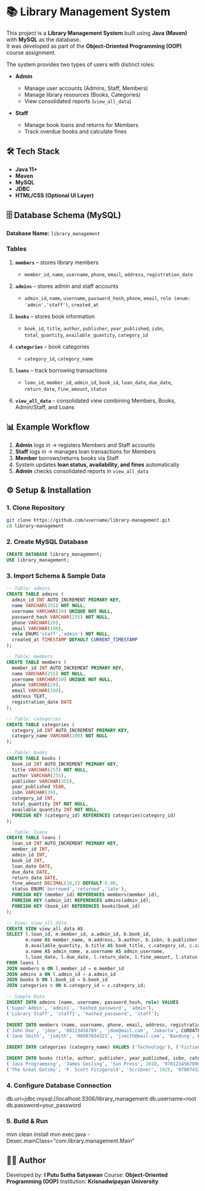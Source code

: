 # 📚 Library Management System

This project is a **Library Management System** built using **Java (Maven)** with **MySQL** as the database.  
It was developed as part of the **Object-Oriented Programming (OOP)** course assignment.

The system provides two types of users with distinct roles:

- **Admin**
  - Manage user accounts (Admins, Staff, Members)
  - Manage library resources (Books, Categories)
  - View consolidated reports (`view_all_data`)

- **Staff**
  - Manage book loans and returns for Members
  - Track overdue books and calculate fines

## 🛠️ Tech Stack
- **Java 11+**
- **Maven**
- **MySQL**
- **JDBC**
- **HTML/CSS (Optional UI Layer)**

## 🗄️ Database Schema (MySQL)

**Database Name:** `library_management`

### Tables
1. **`members`** – stores library members  
   - `member_id`, `name`, `username`, `phone`, `email`, `address`, `registration_date`

2. **`admins`** – stores admin and staff accounts  
   - `admin_id`, `name`, `username`, `password_hash`, `phone`, `email`, `role (enum: 'admin','staff')`, `created_at`

3. **`books`** – stores book information  
   - `book_id`, `title`, `author`, `publisher`, `year_published`, `isbn`, `total_quantity`, `available_quantity`, `category_id`

4. **`categories`** – book categories  
   - `category_id`, `category_name`

5. **`loans`** – track borrowing transactions  
   - `loan_id`, `member_id`, `admin_id`, `book_id`, `loan_date`, `due_date`, `return_date`, `fine_amount`, `status`

6. **`view_all_data`** – consolidated view combining Members, Books, Admin/Staff, and Loans  

## 📊 Example Workflow

1. **Admin** logs in → registers Members and Staff accounts  
2. **Staff** logs in → manages loan transactions for Members  
3. **Member** borrows/returns books via Staff  
4. System updates **loan status, availability, and fines** automatically  
5. **Admin** checks consolidated reports in `view_all_data`  

## ⚙️ Setup & Installation

### 1. Clone Repository
```bash
git clone https://github.com/username/library-management.git
cd library-management
````

### 2. Create MySQL Database

```sql
CREATE DATABASE library_management;
USE library_management;
```

### 3. Import Schema & Sample Data

```sql
-- Table: admins
CREATE TABLE admins (
  admin_id INT AUTO_INCREMENT PRIMARY KEY,
  name VARCHAR(255) NOT NULL,
  username VARCHAR(50) UNIQUE NOT NULL,
  password_hash VARCHAR(255) NOT NULL,
  phone VARCHAR(20),
  email VARCHAR(100),
  role ENUM('staff','admin') NOT NULL,
  created_at TIMESTAMP DEFAULT CURRENT_TIMESTAMP
);

-- Table: members
CREATE TABLE members (
  member_id INT AUTO_INCREMENT PRIMARY KEY,
  name VARCHAR(255) NOT NULL,
  username VARCHAR(50) UNIQUE NOT NULL,
  phone VARCHAR(20),
  email VARCHAR(100),
  address TEXT,
  registration_date DATE
);

-- Table: categories
CREATE TABLE categories (
  category_id INT AUTO_INCREMENT PRIMARY KEY,
  category_name VARCHAR(100) NOT NULL
);

-- Table: books
CREATE TABLE books (
  book_id INT AUTO_INCREMENT PRIMARY KEY,
  title VARCHAR(255) NOT NULL,
  author VARCHAR(255),
  publisher VARCHAR(255),
  year_published YEAR,
  isbn VARCHAR(20),
  category_id INT,
  total_quantity INT NOT NULL,
  available_quantity INT NOT NULL,
  FOREIGN KEY (category_id) REFERENCES categories(category_id)
);

-- Table: loans
CREATE TABLE loans (
  loan_id INT AUTO_INCREMENT PRIMARY KEY,
  member_id INT,
  admin_id INT,
  book_id INT,
  loan_date DATE,
  due_date DATE,
  return_date DATE,
  fine_amount DECIMAL(10,2) DEFAULT 0.00,
  status ENUM('borrowed','returned','late'),
  FOREIGN KEY (member_id) REFERENCES members(member_id),
  FOREIGN KEY (admin_id) REFERENCES admins(admin_id),
  FOREIGN KEY (book_id) REFERENCES books(book_id)
);

-- View: view_all_data
CREATE VIEW view_all_data AS
SELECT l.loan_id, m.member_id, a.admin_id, b.book_id,
       m.name AS member_name, m.address, b.author, b.isbn, b.publisher, b.year_published,
       b.available_quantity, b.title AS book_title, c.category_id, c.category_name,
       a.name AS admin_name, a.username AS admin_username,
       l.loan_date, l.due_date, l.return_date, l.fine_amount, l.status
FROM loans l
JOIN members m ON l.member_id = m.member_id
JOIN admins a ON l.admin_id = a.admin_id
JOIN books b ON l.book_id = b.book_id
JOIN categories c ON b.category_id = c.category_id;

-- Sample Data
INSERT INTO admins (name, username, password_hash, role) VALUES
('Super Admin', 'admin1', 'hashed_password', 'admin'),
('Library Staff', 'staff1', 'hashed_password', 'staff');

INSERT INTO members (name, username, phone, email, address, registration_date) VALUES
('John Doe', 'jdoe', '08123456789', 'jdoe@mail.com', 'Jakarta', CURDATE()),
('Jane Smith', 'jsmith', '08987654321', 'jsmith@mail.com', 'Bandung', CURDATE());

INSERT INTO categories (category_name) VALUES ('Technology'), ('Fiction'), ('Science');

INSERT INTO books (title, author, publisher, year_published, isbn, category_id, total_quantity, available_quantity) VALUES
('Java Programming', 'James Gosling', 'Sun Press', 2010, '9781234567890', 1, 10, 10),
('The Great Gatsby', 'F. Scott Fitzgerald', 'Scribner', 1925, '9780743273565', 2, 5, 5);
```

### 4. Configure Database Connection
db.url=jdbc:mysql://localhost:3306/library_management
db.username=root
db.password=your_password

### 5. Build & Run
mvn clean install
mvn exec:java -Dexec.mainClass="com.library.management.Main"

## 👨‍💻 Author
Developed by: **I Putu Sutha Satyawan**
Course: **Object-Oriented Programming (OOP)**
Institution: **Krisnadwipayan University**

